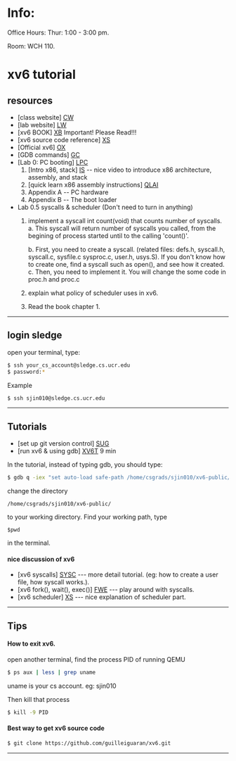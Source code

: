 # Info:
Office Hours: Thur: 1:00 - 3:00 pm.

Room: WCH 110.  

# xv6 tutorial


## resources
 * [class website] [CW]
 * [lab website] [LW]
 * [xv6 BOOK] [XB]   Important! Please Read!!!
 * [xv6 source code reference] [XS]
 * [Official xv6] [OX]
 * [GDB commands] [GC]
 * [Lab 0: PC booting] [LPC]
    1. [Intro x86, stack] [IS] -- nice video to introduce x86 architecture, assembly, and stack
    2. [quick learn x86 assembly instructions] [QLAI]
    3. Appendix A -- PC hardware  <xv6 book>
    4. Appendix B -- The boot loader <xv6 book>
 * Lab 0.5  syscalls & scheduler (Don't need to turn in anything)
    1. implement a syscall int count(void) that counts number of syscalls.
        a. This syscall will return number of syscalls you called, from the begining of process started until to the calling 'count()'.

        b. First, you need to create a syscall. (related files: defs.h, syscall.h, syscall.c, sysfile.c sysproc.c, user.h, usys.S). If you don't know how to create one, find a syscall such as open(), and see how it created. 
        c. Then, you need to implement it. You will change the some code in proc.h and proc.c
    2. explain what policy of scheduler uses in xv6.
    3. Read the book chapter 1.
    
 
---
## login sledge

open your terminal, type: 
```sh
$ ssh your_cs_account@sledge.cs.ucr.edu 
$ password:*
```

Example

```sh
$ ssh sjin010@sledge.cs.ucr.edu
```

---

## Tutorials

 * [set up git version control] [SUG]
 * [run xv6 & using gdb] [XV6T]   9 min 
 
In the tutorial, instead of typing gdb, you should type:
```sh
$ gdb q -iex "set auto-load safe-path /home/csgrads/sjin010/xv6-public/"
```

change the directory 

```
/home/csgrads/sjin010/xv6-public/
```

to your working directory.   Find your working path, type 
```
$pwd
```
in the terminal.

#### nice discussion of xv6
 
 * [xv6 syscalls] [SYSC]   ---  more detail tutorial. (eg: how to create a user file, how syscall works.).
 * [xv6 fork(), wait(), exec()] [FWE] --- play around with syscalls. 
 * [xv6 scheduler] [XS]  --- nice explanation of scheduler part. 
 
---
## Tips 

#### How to exit xv6.
 open another terminal, find the process PID of running QEMU
```sh
$ ps aux | less | grep uname
```
uname is your cs account. eg: sjin010

Then kill that process

```sh
$ kill -9 PID
```

#### Best way to get xv6 source code
```sh
$ git clone https://github.com/guilleiguaran/xv6.git
```

---


 [LPC]: <http://www.cs.ucr.edu/~nael/cs153/labs/lab0.html>
[CW]: <http://www.cs.ucr.edu/~nael/cs153/>
[LW]: <http://www.cs.ucr.edu/~nael/cs153/labs/xv6.html>
[XB]: <https://pdos.csail.mit.edu/6.828/2014/xv6/book-rev8.pdf>
[XS]: <https://pdos.csail.mit.edu/6.828/2014/xv6/xv6-rev8.pdf>
[OX]: <https://pdos.csail.mit.edu/6.828/2014/xv6.html>
[GC]: <https://pdos.csail.mit.edu/6.828/2014/labguide.html>
[XV6T]: <https://www.youtube.com/watch?v=ktkAlbcoz7o> 
[SYSC]: <https://www.youtube.com/watch?v=vR6z2QGcoo8&feature=youtu.be>
[MDX]: <https://www.youtube.com/watch?v=2rAnCmXaOwo&ebc=ANyPxKpfkJea41eDHt0nTPlWIZnbD7ohhOUacMxlo09ixCvGQVdWiY7qguoMn951IXtTAcXi002enio4TN9TUx0iLC0STdhanw>
[SUG]: <https://github.com/jinsongwei/xv6-public/blob/master/tutorials/git_control.md>
[IS]: <https://www.youtube.com/watch?v=H4Z0S9ZbC0g&index=1&list=PL038BE01D3BAEFDB0>
[QLAI]: <https://en.m.wikibooks.org/wiki/X86_Assembly/Other_Instructions>
[FWE]: <https://www.youtube.com/watch?v=lp7tFNrO1K4&feature=youtu.be>
[XS]: <https://www.youtube.com/watch?v=eYfeOT1QYmg&feature=youtu.be>
